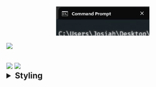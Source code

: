 <h1 class="head">
    <img src='name.gif'>
</h1>

<a>
    <img src="https://wakatime.com/badge/user/2137bf0d-a3a6-404a-8fef-a0ce9f77bb3d.svg">
</a>
<h2/>

<div class="center">
<img src="https://github-readme-stats.vercel.app/api?username=rotbow&show_icons=true&theme=shadow_red"/>

<img src="https://api.githubtrends.io/user/svg/ROTBOW/langs?time_range=all_time&include_private=True&theme=dark"/>
</div>


<details>
    <summary>Styling</summary>
    <style>
        .head {
            display: flex;
            justify-content: center;
        }

        .center {
            display: flex;
            justify-content: center;
        }
    </style>
</details>